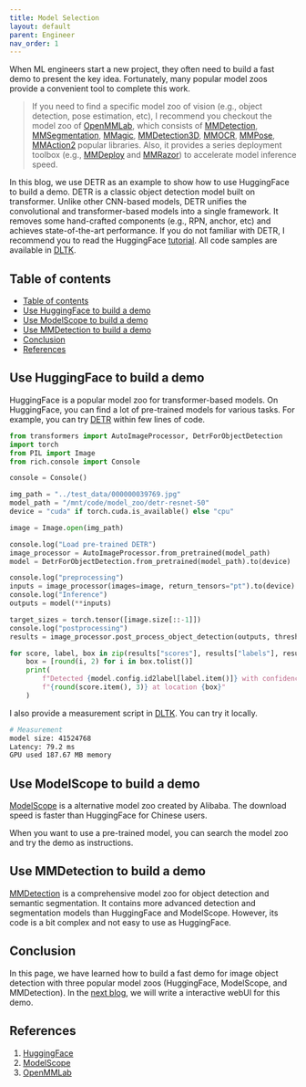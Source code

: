 ```yaml
---
title: Model Selection
layout: default
parent: Engineer
nav_order: 1
---
```


When ML engineers start a new project, they often need to build a fast demo to present the key idea. Fortunately, many popular model zoos provide a convenient tool to complete this work.

> If you need to find a specific model zoo of vision (e.g., object detection, pose estimation, etc), I recommend you checkout the model zoo of [OpenMMLab](https://platform.openmmlab.com/modelzoo/), which consists of [MMDetection](https://github.com/open-mmlab/mmdetection), [MMSegmentation](https://github.com/open-mmlab/mmsegmentation), [MMagic](https://github.com/open-mmlab/mmagic), [MMDetection3D](https://github.com/open-mmlab/mmdetection3d), [MMOCR](https://github.com/open-mmlab/mmocr), [MMPose](https://github.com/open-mmlab/mmpose), [MMAction2](https://github.com/open-mmlab/mmaction2) popular libraries. Also, it provides a series deployment toolbox (e.g., [MMDeploy](https://github.com/open-mmlab/mmdeploy) and [MMRazor](https://github.com/open-mmlab/mmrazor)) to accelerate model inference speed. 

In this blog, we use DETR as an example to show how to use HuggingFace to build a demo. DETR is a classic object detection model built on transformer. Unlike other CNN-based models, DETR unifies the convolutional and transformer-based models into a single framework. It removes some hand-crafted components (e.g., RPN, anchor, etc) and achieves state-of-the-art performance. If you do not familiar with DETR, I recommend you to read the HuggingFace [tutorial](https://huggingface.co/docs/transformers/model_doc/detr). All code samples are available in [DLTK](https://github.com/Jason-cs18/DLTK/tree/main/mlsys_template).

## Table of contents
- [Table of contents](#table-of-contents)
- [Use HuggingFace to build a demo](#use-huggingface-to-build-a-demo)
- [Use ModelScope to build a demo](#use-modelscope-to-build-a-demo)
- [Use MMDetection to build a demo](#use-mmdetection-to-build-a-demo)
- [Conclusion](#conclusion)
- [References](#references)

## Use HuggingFace to build a demo
HuggingFace is a popular model zoo for transformer-based models. On HuggingFace, you can find a lot of pre-trained models for various tasks. For example, you can try [DETR](https://huggingface.co/facebook/detr-resnet-50) within few lines of code.

```python
from transformers import AutoImageProcessor, DetrForObjectDetection
import torch
from PIL import Image
from rich.console import Console

console = Console()

img_path = "../test_data/000000039769.jpg"
model_path = "/mnt/code/model_zoo/detr-resnet-50"
device = "cuda" if torch.cuda.is_available() else "cpu"

image = Image.open(img_path)

console.log("Load pre-trained DETR")
image_processor = AutoImageProcessor.from_pretrained(model_path)
model = DetrForObjectDetection.from_pretrained(model_path).to(device)

console.log("preprocessing")
inputs = image_processor(images=image, return_tensors="pt").to(device)
console.log("Inference")
outputs = model(**inputs)

target_sizes = torch.tensor([image.size[::-1]])
console.log("postprocessing")
results = image_processor.post_process_object_detection(outputs, threshold=0.9, target_sizes=target_sizes)[0]

for score, label, box in zip(results["scores"], results["labels"], results["boxes"]):
    box = [round(i, 2) for i in box.tolist()]
    print(
        f"Detected {model.config.id2label[label.item()]} with confidence "
        f"{round(score.item(), 3)} at location {box}"
    )
```

I also provide a measurement script in [DLTK](https://github.com/Jason-cs18/DLTK/tree/main/mlsys_template). You can try it locally.

```bash
# Measurement
model size: 41524768
Latency: 79.2 ms
GPU used 187.67 MB memory
```

## Use ModelScope to build a demo
[ModelScope](https://modelscope.cn/my/overview) is a alternative model zoo created by Alibaba. The download speed is faster than HuggingFace for Chinese users.

When you want to use a pre-trained model, you can search the model zoo and try the demo as instructions.

## Use MMDetection to build a demo
[MMDetection](https://github.com/open-mmlab/mmdetection) is a comprehensive model zoo for object detection and semantic segmentation. It contains more advanced detection and segmentation models than HuggingFace and ModelScope. However, its code is a bit complex and not easy to use as HuggingFace.

## Conclusion
In this page, we have learned how to build a fast demo for image object detection with three popular model zoos (HuggingFace, ModelScope, and MMDetection). In the [next blog](https://jason-cs18.github.io/ml-engineering/web_demo.html), we will write a interactive webUI for this demo.

## References
1. [HuggingFace](https://huggingface.co/)
2. [ModelScope](https://modelscope.cn/)
3. [OpenMMLab](https://platform.openmmlab.com/modelzoo/)